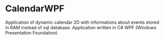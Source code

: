 # CalendarWPF
 Application of dynamic calendar 2D with informations about events stored in RAM instead of sql database. Application written in C# WPF (Windows Presentation Foundation)
